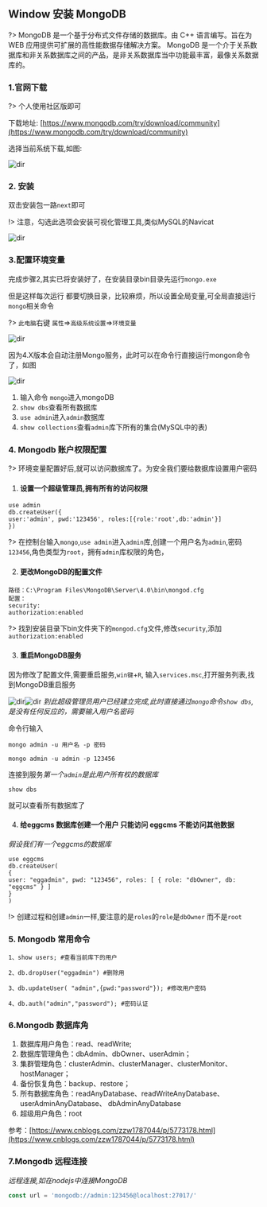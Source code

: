 ## Window 安装 MongoDB
?> MongoDB 是一个基于分布式文件存储的数据库。由 C++ 语言编写。旨在为 WEB 应用提供可扩展的高性能数据存储解决方案。
MongoDB 是一个介于关系数据库和非关系数据库之间的产品，是非关系数据库当中功能最丰富，最像关系数据库的。
### 1.官网下载
?> 个人使用社区版即可

下载地址: [https://www.mongodb.com/try/download/community](https://www.mongodb.com/try/download/community)

选择当前系统下载,如图:

![dir](../static/Mongo1.png)

### 2. 安装
双击安装包一路`next`即可

!> 注意，勾选此选项会安装可视化管理工具,类似MySQL的Navicat

![dir](../static/Mongo2.png)

 ### 3.配置环境变量
 完成步骤2,其实已将安装好了，在安装目录bin目录先运行`mongo.exe`

  但是这样每次运行 都要切换目录，比较麻烦，所以设置全局变量,可全局直接运行`mongo`相关命令

?>  `此电脑`右键 `属性`=>`高级系统设置`=>`环境变量`
  
  ![dir](../static/Mongo4.png)

  因为4.X版本会自动注册Mongo服务，此时可以在命令行直接运行mongon命令了，如图

  ![dir](../static/Mongo3.png)

  1. 输入命令 `mongo`进入mongoDB
  2.  `show dbs`查看所有数据库
  3.  `use admin`进入`admin`数据库
  4. `show collections`查看`admin`库下所有的集合(MySQL中的表)

### 4. Mongodb 账户权限配置

?> 环境变量配置好后,就可以访问数据库了。为安全我们要给数据库设置用户密码
1. #### 设置一个超级管理员,拥有所有的访问权限
```
use admin
db.createUser({
user:'admin', pwd:'123456', roles:[{role:'root',db:'admin'}]
})
```

?> 在控制台输入`mongo`,`use admin`进入`admin`库,创建一个用户名为`admin`,密码`123456`,角色类型为`root`，拥有`admin`库权限的角色，

2. #### 更改MongoDB的配置文件
```
路径：C:\Program Files\MongoDB\Server\4.0\bin\mongod.cfg
配置：
security:
authorization:enabled
```

?> 找到安装目录下bin文件夹下的`mongod.cfg`文件,修改`security`,添加`authorization:enabled`

3. #### 重启MongoDB服务

因为修改了配置文件,需要重启服务,`win键`+`R`, 输入`services.msc`,打开服务列表,找到MongoDB重启服务

![dir](../static/Mongo5.png)![dir](../static/Mongo6.png)
*到此超级管理员用户已经建立完成,此时直接通过`mongo`命令`show dbs`,是没有任何反应的，需要输入用户名密码*

命令行输入
```
mongo admin -u 用户名 -p 密码

mongo admin -u admin -p 123456

```
连接到服务*第一个`admin`是此用户所有权的数据库*

```
show dbs
```
就可以查看所有数据库了

4. #### 给eggcms 数据库创建一个用户 只能访问 eggcms 不能访问其他数据
*假设我们有一个eggcms的数据库*

```
use eggcms
db.createUser(
{
user: "eggadmin", pwd: "123456", roles: [ { role: "dbOwner", db: "eggcms" } ]
}
)
```
!> 创建过程和创建`admin`一样,要注意的是`roles`的`role`是`dbOwner` 而不是`root`

### 5. Mongodb 常用命令

```
1、show users; #查看当前库下的用户

2、db.dropUser("eggadmin") #删除用

3、db.updateUser( "admin",{pwd:"password"}); #修改用户密码

4、db.auth("admin","password"); #密码认证
```

### 6.Mongodb 数据库角
1. 数据库用户角色：read、readWrite;
2. 数据库管理角色：dbAdmin、dbOwner、userAdmin；
3. 集群管理角色：clusterAdmin、clusterManager、clusterMonitor、hostManager；
4. 备份恢复角色：backup、restore；
5. 所有数据库角色：readAnyDatabase、readWriteAnyDatabase、userAdminAnyDatabase、
dbAdminAnyDatabase
6. 超级用户角色：root

参考：[https://www.cnblogs.com/zzw1787044/p/5773178.html](https://www.cnblogs.com/zzw1787044/p/5773178.html)

### 7.Mongodb 远程连接
*远程连接,如在nodejs中连接MongoDB*
```js
const url = 'mongodb://admin:123456@localhost:27017/'
```